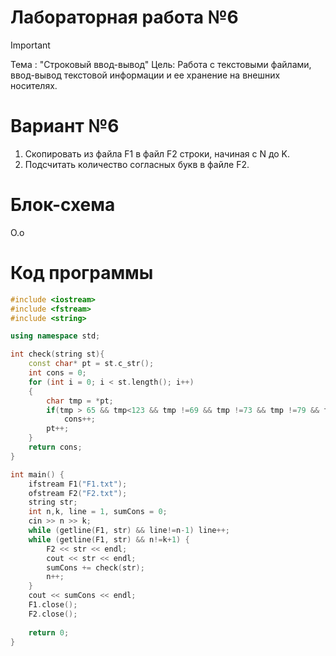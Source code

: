 # Лабораторная работа №6
>[!IMPORTANT]
>Тема : "Строковый ввод-вывод"
>Цель: Работа с текстовыми файлами, ввод-вывод текстовой информации и ее хранение на внешних носителях.

# Вариант №6
1. Скопировать из файла F1 в файл F2 строки, начиная с N до K.
2. Подсчитать количество согласных букв в файле F2.
# Блок-схема
О.о
# Код программы

```cpp
#include <iostream>
#include <fstream>
#include <string>

using namespace std;

int check(string st){
    const char* pt = st.c_str();
    int cons = 0;
    for (int i = 0; i < st.length(); i++)
    {
        char tmp = *pt;
        if(tmp > 65 && tmp<123 && tmp !=69 && tmp !=73 && tmp !=79 && tmp !=85 && tmp !=89 && tmp !=97 && tmp !=101 && tmp !=105 && tmp !=111 && tmp !=117 && tmp !=121 )
            cons++;
        pt++;
    }
    return cons;
}

int main() {
    ifstream F1("F1.txt");
    ofstream F2("F2.txt");
    string str;
    int n,k, line = 1, sumCons = 0;
    cin >> n >> k;
    while (getline(F1, str) && line!=n-1) line++;
    while (getline(F1, str) && n!=k+1) {
        F2 << str << endl;
        cout << str << endl;
        sumCons += check(str);
        n++;
    }
    cout << sumCons << endl;
    F1.close();
    F2.close();
    
    return 0;
}


```
